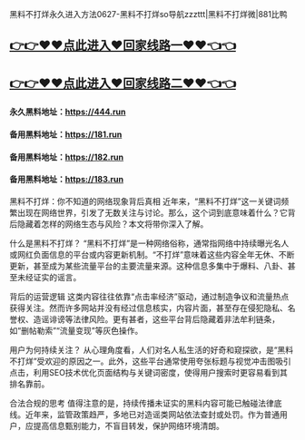 黑料不打烊永久进入方法0627-黑料不打烊so导航zzzttt|黑料不打烊微|881比鸭

## [👉👉♥♥点此进入♥回家线路一♥♥👈👈](https://unpkg.com/182run/index.html)
## [👉👉♥♥点此进入♥回家线路二♥♥👈👈](https://unpkg.com/182-1run/index.html)

#### 永久黑料地址：https://444.run
#### 备用黑料地址：https://181.run
#### 备用黑料地址：https://182.run
#### 备用黑料地址：https://183.run

黑料不打烊：你不知道的网络现象背后真相
近年来，“黑料不打烊”这一关键词频繁出现在网络世界，引发了无数关注与讨论。那么，这个词到底意味着什么？它背后隐藏着怎样的网络生态与风险？本文将带你深入了解。

什么是黑料不打烊？
“黑料不打烊”是一种网络俗称，通常指网络中持续曝光名人或网红负面信息的平台或内容更新机制。“不打烊”意味着这些内容全年无休、不断更新，甚至成为某些流量平台的主要流量来源。这种信息多集中于爆料、八卦、甚至未经证实的谣言。

背后的运营逻辑
这类内容往往依靠“点击率经济”驱动，通过制造争议和流量热点获得关注。然而许多网站并没有经过信息核实，内容片面，甚至存在侵犯隐私、名誉权、造谣诽谤等法律风险。更有甚者，这些平台背后隐藏着非法牟利链条，如“删帖勒索”“流量变现”等灰色操作。

用户为何持续关注？
从心理角度看，人们对名人私生活的好奇和窥探欲，是“黑料不打烊”受欢迎的原因之一。此外，这些平台通常使用夸张标题与视觉冲击图吸引点击，利用SEO技术优化页面结构与关键词密度，使得用户搜索时更容易看到其排名靠前。

合法合规的思考
值得注意的是，持续传播未证实的黑料内容可能已触碰法律底线。近年来，监管政策趋严，多地已对造谣类网站依法查封或处罚。作为普通用户，应提高信息甄别能力，不盲目转发，保护网络环境清朗。
